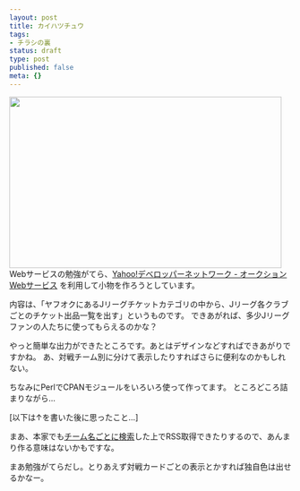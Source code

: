 ```yaml
---
layout: post
title: カイハツチュウ
tags:
- チラシの裏
status: draft
type: post
published: false
meta: {}
---
```

<a href="http://wo.skr.jp/mt/J-League%20Tickets%20from%20Y%21%20Auctions%20urawa.html" onclick="window.open('http://wo.skr.jp/mt/J-League%20Tickets%20from%20Y%21%20Auctions%20urawa.html','popup','width=972,height=612,scrollbars=no,resizable=no,toolbar=no,directories=no,location=no,menubar=no,status=no,left=0,top=0'); return false"><img src="http://wo.skr.jp/mt/J-League%20Tickets%20from%20Y%21%20Auctions%20urawa-thumb.png" width="486" height="306" alt="" /></a>
Webサービスの勉強がてら、<a href="http://developer.yahoo.co.jp/auctions/" title="Yahoo!デベロッパーネットワーク - オークションWebサービス">Yahoo!デベロッパーネットワーク - オークションWebサービス</a> を利用して小物を作ろうとしています。

内容は、「ヤフオクにあるJリーグチケットカテゴリの中から、Jリーグ各クラブごとのチケット出品一覧を出す」というものです。
できあがれば、多少Jリーグファンの人たちに使ってもらえるのかな？

やっと簡単な出力ができたところです。あとはデザインなどすればできあがりですかね。
あ、対戦チーム別に分けて表示したりすればさらに便利なのかもしれない。

ちなみにPerlでCPANモジュールをいろいろ使って作ってます。
ところどころ詰まりながら…

<!--more-->
[以下は↑を書いた後に思ったこと…]

まあ、本家でも<a href="http://search5.auctions.yahoo.co.jp/search?sb=desc,cat&desc=fc%c5%ec%b5%fe+&cat=2084050693&auccat=2084050693&acc=jp&apg=&f=0x22&s1=end&o1=a&alocale=0jp&mode=0">チーム名ごとに検索</a>した上でRSS取得できたりするので、あんまり作る意味はないかもですな。

まあ勉強がてらだし。とりあえず対戦カードごとの表示とかすれば独自色は出せるかなー。

